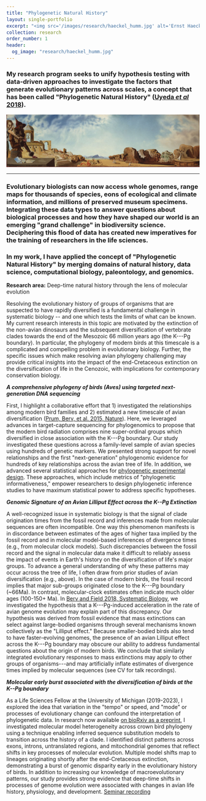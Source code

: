 ```yaml
---
title: "Phylogenetic Natural History"
layout: single-portfolio
excerpt: "<img src='/images/research/haeckel_humm.jpg' alt='Ernst Haeckel Hummingbirds Plate #99'>"
collection: research
order_number: 1
header: 
  og_image: "research/haeckel_humm.jpg"
---
```


### **My research program seeks to unify hypothesis testing with data-driven approaches to investigate the factors that generate evolutionary patterns across scales, a concept that has been called "Phylogenetic Natural History" ([Uyeda *et al* 2018](https://academic.oup.com/sysbio/article/67/6/1091/4985805)).**

![Anthropomorphic Echo by Salvador Dali](/images/research/Anthropomorphic_Echo_web.jpg)

------------------------------------------------------------------------

### Evolutionary biologists can now access whole genomes, range maps for thousands of species, eons of ecological and climate information, and millions of preserved museum specimens. Integrating these data types to answer questions about biological processes and how they have shaped our world is an emerging "grand challenge" in biodiversity science. Deciphering this flood of data has created new imperatives for the training of researchers in the life sciences.

### In my work, I have applied the concept of "Phylogenetic Natural History" by merging domains of natural history, data science, computational biology, paleontology, and genomics.

**Research area:** Deep-time natural history through the lens of molecular evolution

Resolving the evolutionary history of groups of organisms that are suspected to have rapidly diversified is a fundamental challenge in systematic biology -- and one which tests the limits of what can be known. My current research interests in this topic are motivated by the extinction of the non-avian dinosaurs and the subsequent diversification of vertebrate clades towards the end of the Mesozoic 66 million years ago (the K---Pg boundary). In particular, the phylogeny of modern birds at this timescale is a complicated and compelling problem in evolutionary biology. Further, the specific issues which make resolving avian phylogeny challenging may provide critical insights into the impact of the end-Cretaceous extinction on the diversification of life in the Cenozoic, with implications for contemporary conservation biology.

***A comprehensive phylogeny of birds (Aves) using targeted next-generation DNA sequencing***

First, I highlight a collaborative effort that 1) investigated the relationships among modern bird families and 2) estimated a new timescale of avian diversification ([Prum, Berv, et al. 2015, Nature](https://jakeberv.com/publication/2015-10-07-Prum_Berv_et_al_2015)). Here, we leveraged advances in target-capture sequencing for phylogenomics to propose that the modern bird radiation comprises nine super-ordinal groups which diversified in close association with the K---Pg boundary. Our study investigated these questions across a family-level sample of avian species using hundreds of genetic markers. We presented strong support for novel relationships and the first "next-generation" phylogenomic evidence for hundreds of key relationships across the avian tree of life. In addition, we advanced several statistical approaches for [phylogenetic experimental design](https://academic.oup.com/sysbio/article/68/1/145/5043533). These approaches, which include metrics of "phylogenetic informativeness," empower researchers to design phylogenetic inference studies to have maximum statistical power to address specific hypotheses.

***Genomic Signature of an Avian Lilliput Effect across the K--Pg Extinction***

A well-recognized issue in systematic biology is that the signal of clade origination times from the fossil record and inferences made from molecular sequences are often incompatible. One way this phenomenon manifests is in discordance between estimates of the ages of higher taxa implied by the fossil record and in molecular model-based inferences of divergence times (e.g., from molecular clock models). Such discrepancies between the fossil record and the signal in molecular data make it difficult to reliably assess the impact of events in Earth's history on the diversification of life's major groups. To advance a general understanding of why these patterns may occur across the tree of life, I often draw from prior studies of avian diversification (e.g., above). In the case of modern birds, the fossil record implies that major sub-groups originated close to the K---Pg boundary (\~66Ma). In contrast, molecular-clock estimates often indicate much older ages (100-150+ Ma). In [Berv and Field 2018, Systematic Biology](https://jakeberv.com/publication/2018-01-01-Berv_Field_2018), we investigated the hypothesis that a K---Pg-induced acceleration in the rate of avian genome evolution may explain part of this discrepancy. Our hypothesis was derived from fossil evidence that mass extinctions can select against large-bodied organisms through several mechanisms known collectively as the "Lilliput effect." Because smaller-bodied birds also tend to have faster-evolving genomes, the presence of an avian Lilliput effect across the K---Pg boundary may obscure our ability to address fundamental questions about the origin of modern birds. We conclude that similarly integrated evolutionary responses to mass extinctions may apply to other groups of organisms---and may artificially inflate estimates of divergence times implied by molecular sequences (see CV for talk recordings).

***Molecular early burst associated with the diversification of birds at the K--Pg boundary***

As a Life Sciences Fellow at the University of Michigan (2019-2023), I explored the idea that variation in the "tempo" or speed, and "mode" or processes of evolutionary change can confound the interpretation of phylogenetic data. In research now available [on bioRxiv as a preprint](https://www.biorxiv.org/content/10.1101/2022.10.21.513146v1), I investigated molecular model heterogeneity across crown bird phylogeny using a technique enabling inferred sequence substitution models to transition across the history of a clade. I identified distinct patterns across exons, introns, untranslated regions, and mitochondrial genomes that reflect shifts in key processes of molecular evolution. Multiple model shifts map to lineages originating shortly after the end-Cretaceous extinction, demonstrating a burst of genomic disparity early in the evolutionary history of birds. In addition to increasing our knowledge of macroevolutionary patterns, our study provides strong evidence that deep-time shifts in processes of genome evolution were associated with changes in avian life history, physiology, and development. [Seminar recording](https://bit.ly/berv_OIST_2022)
